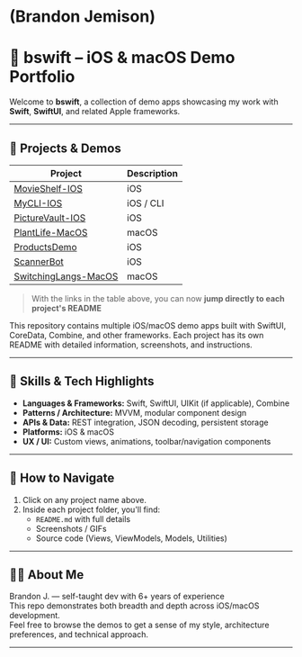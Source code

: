 # (Brandon Jemison)

# 🧩 bswift – iOS & macOS Demo Portfolio

Welcome to **bswift**, a collection of demo apps showcasing my work with **Swift**, **SwiftUI**, and related Apple frameworks.

---

## 📂 Projects & Demos


| Project | Description |
|---------|-------------|
| [MovieShelf-IOS](./MovieShelf-IOS/README.md) | iOS | Browse movies via IMDB API (Now Playing, Popular, Top Rated) |
| [MyCLI-IOS](./MyCLI-IOS/README.md) | iOS / CLI | A command-line style interface or utility demo |
| [PictureVault-IOS](./PictureVault-IOS/README.md) | iOS | Store and view photos securely. |
| [PlantLife-MacOS](./PlantLife-MacOS/README.md) | macOS | Plant care tracker with reminders and media. |
| [ProductsDemo](./ProductsDemo/README.md) | iOS | Inventory app with CoreData and charts. |
| [ScannerBot](./ScannerBot/README.md) | iOS | Product scanning and inventory management. |
| [SwitchingLangs-MacOS](./SwitchingLangs-MacOS/README.md) | macOS | Language learning flashcards with TTS. |

> With the links in the table above, you can now **jump directly to each project's README**





This repository contains multiple iOS/macOS demo apps built with SwiftUI, CoreData, Combine, and other frameworks. Each project has its own README with detailed information, screenshots, and instructions.

---

## 🧰 Skills & Tech Highlights

- **Languages & Frameworks:** Swift, SwiftUI, UIKit (if applicable), Combine  
- **Patterns / Architecture:** MVVM, modular component design  
- **APIs & Data:** REST integration, JSON decoding, persistent storage  
- **Platforms:** iOS & macOS  
- **UX / UI:** Custom views, animations, toolbar/navigation components  

---

## 📌 How to Navigate

1. Click on any project name above.  
2. Inside each project folder, you'll find:
   - `README.md` with full details  
   - Screenshots / GIFs  
   - Source code (Views, ViewModels, Models, Utilities)  

---

## 🧑‍💻 About Me

Brandon J. — self-taught dev with 6+ years of experience  
This repo demonstrates both breadth and depth across iOS/macOS development.  
Feel free to browse the demos to get a sense of my style, architecture preferences, and technical approach.

---

